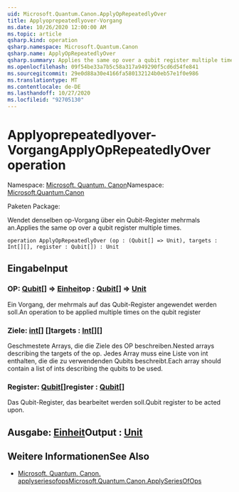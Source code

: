 ```yaml
---
uid: Microsoft.Quantum.Canon.ApplyOpRepeatedlyOver
title: Applyoprepeatedlyover-Vorgang
ms.date: 10/26/2020 12:00:00 AM
ms.topic: article
qsharp.kind: operation
qsharp.namespace: Microsoft.Quantum.Canon
qsharp.name: ApplyOpRepeatedlyOver
qsharp.summary: Applies the same op over a qubit register multiple times.
ms.openlocfilehash: 09f54be33a7b5c58a317a949290f5cd6d54fe841
ms.sourcegitcommit: 29e0d88a30e4166fa580132124b0eb57e1f0e986
ms.translationtype: MT
ms.contentlocale: de-DE
ms.lasthandoff: 10/27/2020
ms.locfileid: "92705130"
---
```

# <a name="applyoprepeatedlyover-operation"></a><span data-ttu-id="4c0f0-102">Applyoprepeatedlyover-Vorgang</span><span class="sxs-lookup"><span data-stu-id="4c0f0-102">ApplyOpRepeatedlyOver operation</span></span>

<span data-ttu-id="4c0f0-103">Namespace: [Microsoft. Quantum. Canon](xref:Microsoft.Quantum.Canon)</span><span class="sxs-lookup"><span data-stu-id="4c0f0-103">Namespace: [Microsoft.Quantum.Canon](xref:Microsoft.Quantum.Canon)</span></span>

<span data-ttu-id="4c0f0-104">Paketen [](https://nuget.org/packages/)</span><span class="sxs-lookup"><span data-stu-id="4c0f0-104">Package: [](https://nuget.org/packages/)</span></span>


<span data-ttu-id="4c0f0-105">Wendet denselben op-Vorgang über ein Qubit-Register mehrmals an.</span><span class="sxs-lookup"><span data-stu-id="4c0f0-105">Applies the same op over a qubit register multiple times.</span></span>

```qsharp
operation ApplyOpRepeatedlyOver (op : (Qubit[] => Unit), targets : Int[][], register : Qubit[]) : Unit
```


## <a name="input"></a><span data-ttu-id="4c0f0-106">Eingabe</span><span class="sxs-lookup"><span data-stu-id="4c0f0-106">Input</span></span>

### <a name="op--qubit--unit"></a><span data-ttu-id="4c0f0-107">OP: [Qubit](xref:microsoft.quantum.lang-ref.qubit)[] => [Einheit](xref:microsoft.quantum.lang-ref.unit)</span><span class="sxs-lookup"><span data-stu-id="4c0f0-107">op : [Qubit](xref:microsoft.quantum.lang-ref.qubit)[] => [Unit](xref:microsoft.quantum.lang-ref.unit)</span></span> 

<span data-ttu-id="4c0f0-108">Ein Vorgang, der mehrmals auf das Qubit-Register angewendet werden soll.</span><span class="sxs-lookup"><span data-stu-id="4c0f0-108">An operation to be applied multiple times on the qubit register</span></span>


### <a name="targets--int"></a><span data-ttu-id="4c0f0-109">Ziele: [int](xref:microsoft.quantum.lang-ref.int)[] []</span><span class="sxs-lookup"><span data-stu-id="4c0f0-109">targets : [Int](xref:microsoft.quantum.lang-ref.int)[][]</span></span>

<span data-ttu-id="4c0f0-110">Geschmestete Arrays, die die Ziele des OP beschreiben.</span><span class="sxs-lookup"><span data-stu-id="4c0f0-110">Nested arrays describing the targets of the op.</span></span> <span data-ttu-id="4c0f0-111">Jedes Array muss eine Liste von int enthalten, die die zu verwendenden Qubits beschreibt.</span><span class="sxs-lookup"><span data-stu-id="4c0f0-111">Each array should contain a list of ints describing the qubits to be used.</span></span>


### <a name="register--qubit"></a><span data-ttu-id="4c0f0-112">Register: [Qubit](xref:microsoft.quantum.lang-ref.qubit)[]</span><span class="sxs-lookup"><span data-stu-id="4c0f0-112">register : [Qubit](xref:microsoft.quantum.lang-ref.qubit)[]</span></span>

<span data-ttu-id="4c0f0-113">Das Qubit-Register, das bearbeitet werden soll.</span><span class="sxs-lookup"><span data-stu-id="4c0f0-113">Qubit register to be acted upon.</span></span>



## <a name="output--unit"></a><span data-ttu-id="4c0f0-114">Ausgabe: [Einheit](xref:microsoft.quantum.lang-ref.unit)</span><span class="sxs-lookup"><span data-stu-id="4c0f0-114">Output : [Unit](xref:microsoft.quantum.lang-ref.unit)</span></span>



## <a name="see-also"></a><span data-ttu-id="4c0f0-115">Weitere Informationen</span><span class="sxs-lookup"><span data-stu-id="4c0f0-115">See Also</span></span>

- [<span data-ttu-id="4c0f0-116">Microsoft. Quantum. Canon. applyseriesofops</span><span class="sxs-lookup"><span data-stu-id="4c0f0-116">Microsoft.Quantum.Canon.ApplySeriesOfOps</span></span>](xref:Microsoft.Quantum.Canon.ApplySeriesOfOps)